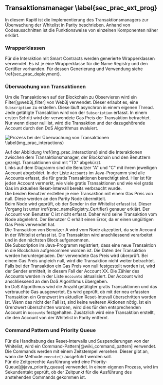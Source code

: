 
## Transaktionsmanager  \label{sec_prac_ext_prog}

In diesem Kapitl ist die Implementierung des Transaktionsmanagers zur Überwachung
der Whitelist in Parity beschrieben. Anhand von Codeausschnitten ist die
Funktionsweise von einzelnen Komponenten näher erklärt. 

### Wrapperklassen

Für die Interaktion mit Smart Contracts werden generierte Wrapperklassen
verwendet. Es ist je eine Wrapperklasse für die Name Registry und den Certifier
vorhanden. Für dessen Generierung und Verwendung siehe
\ref{sec_prac_deployment}.

### Überwachung von Transaktionen

Um die Transaktionen auf der Blockchain zu Observieren wird ein
Filter[@web3j_filter] von Web3j verwendet. Dieser erlaubt es, eine
```Subscription``` zu erstellen. Diese läuft asynchron in einem eigenen Thread.\
Jede getätigte Transaktion wird von der ```Subscription``` erfasst. In einem
ersten Schritt wird der verwendete Gas Preis der Transaktion betrachtet. Nur
wenn dieser null ist, wird die Transaktion und der dazugehörende Account durch
den DoS Algorithmus evaluiert. 


![Prozess bei der Überwachung von Transaktionen \label{img_prac_interactions}](images/process_whitelist.png "Überwachung von gratis Transaktionen durch Java Programm")

Auf der Abbildung \ref{img_prac_interactions} sind die Interaktionen zwischen
dem Transaktionsmanager, der Blockchain und den Benutzern gezeigt. Transaktionen
sind mit "TX" abgekürzt.\
Links auf dem Diagramm sind die Benutzer "A" und "C" mit ihrem jeweiligen
Account abgebildet. In der Liste ```Accounts``` im Java-Programm sind alle
Accounts erfasst, die für gratis Transaktionen berechtigt sind. Hier ist für
jeden Account vermerkt, wie viele gratis Transaktionen und wie viel gratis Gas
im aktuellen Reset-Intervall bereits verbraucht wurde.\
Die beiden Benutzer erstellen je eine Transaktion mit einem Gas Preis von
null. Diese werden an den Parity Node übermittelt.\
Beim Node wird geprüft, ob der Sender in der Whitelist erfasst ist. Dieser
Vorgang ist unter \ref{prac_nameRegistry_Certifier} genauer erklärt. Der Account
von Benutzer C ist nicht erfasst. Daher wird seine Transaktion vom Node
abgelehnt. Der Benutzer C erhält einen Error, da er einen ungültigen Gas Preis
verwendet hat.\
Die Transaktion von Benutzer A wird vom Node akzeptiert, da sein Account in der
Whitelist erfasst ist. Die Transaktion wird anschliessend verarbeitet und in den
nächsten Block aufgenommen.\
Die Subscription im Java-Programm registriert, dass eine neue Transaktion in die
Blockchain aufgenommen worden ist. Die Daten der Transaktion werden heruntergeladen.
Der verwendete Gas Preis wird überprüft. Bei einem Gas Preis ungleich null, wird
die Transaktion nicht weiter betrachtet.\
Falls bei der Transaktion ein Gas Preis von null festgestellt worden ist, wird
der Sender ermittelt, in diesem Fall der Account XX. Die Zähler des Accounts
werden in der Liste ```Accounts``` aktualisiert. Der Account wird anschliessend
an den DoS Algorithmus übergeben.\
Im DoS Algorithmus wird die Anzahl getätigter gratis Transaktionen und das
verbrauchte Gas ausgewertet. Es wird geprüft, ob mit der neu erfassten
Transaktion ein Grenzwert im aktuellen Reset-Intevall überschritten worden ist.
Wenn das nicht der Fall ist, sind keine weiteren Aktionen nötig. Ist ein
Grenzwert überschritten worden, wird dies für den entsprechenden Account in
```Accounts``` festgehalten. Zusätzlich wird eine Transaktion erstellt, die den
Account von der Whitelist in Parity entfernt.

### Command Pattern und Priority Queue

Für die Handhabung des Reset-Intervalls und Suspendierungen von der Whitelist,
wird ein Command-Pattern[@wiki_command_pattern] verwendet. Die Commands werden mit einem Zeitstempel
versehen. Dieser gibt an, wann die Methode ```execute()``` ausgeführt werden
soll.\
Für die Zeitgerechte Ausführung wird eine Priority-Queue[@java_priority_queue]
verwendet. In einem eigenen Prozess, wird im Sekundentakt geprüft, ob der
Zeitpunkt für die Ausführung des anstehenden Commands gekommen ist.



